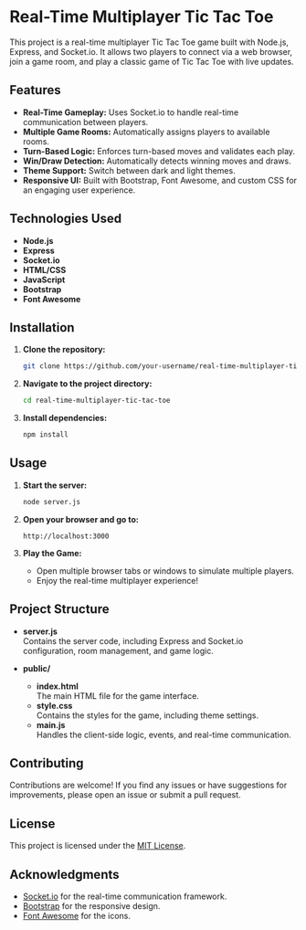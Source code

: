 # Real-Time Multiplayer Tic Tac Toe

This project is a real-time multiplayer Tic Tac Toe game built with Node.js, Express, and Socket.io. It allows two players to connect via a web browser, join a game room, and play a classic game of Tic Tac Toe with live updates.

## Features

- **Real-Time Gameplay:** Uses Socket.io to handle real-time communication between players.
- **Multiple Game Rooms:** Automatically assigns players to available rooms.
- **Turn-Based Logic:** Enforces turn-based moves and validates each play.
- **Win/Draw Detection:** Automatically detects winning moves and draws.
- **Theme Support:** Switch between dark and light themes.
- **Responsive UI:** Built with Bootstrap, Font Awesome, and custom CSS for an engaging user experience.

## Technologies Used

- **Node.js**
- **Express**
- **Socket.io**
- **HTML/CSS**
- **JavaScript**
- **Bootstrap**
- **Font Awesome**

## Installation

1. **Clone the repository:**

   ```bash
   git clone https://github.com/your-username/real-time-multiplayer-tic-tac-toe.git
   ```

2. **Navigate to the project directory:**

   ```bash
   cd real-time-multiplayer-tic-tac-toe
   ```

3. **Install dependencies:**

   ```bash
   npm install
   ```

## Usage

1. **Start the server:**

   ```bash
   node server.js
   ```

2. **Open your browser and go to:**

   ```
   http://localhost:3000
   ```

3. **Play the Game:**

   - Open multiple browser tabs or windows to simulate multiple players.
   - Enjoy the real-time multiplayer experience!

## Project Structure

- **server.js**  
  Contains the server code, including Express and Socket.io configuration, room management, and game logic.

- **public/**
  - **index.html**  
    The main HTML file for the game interface.
  - **style.css**  
    Contains the styles for the game, including theme settings.
  - **main.js**  
    Handles the client-side logic, events, and real-time communication.

## Contributing

Contributions are welcome! If you find any issues or have suggestions for improvements, please open an issue or submit a pull request.

## License

This project is licensed under the [MIT License](LICENSE).

## Acknowledgments

- [Socket.io](https://socket.io/) for the real-time communication framework.
- [Bootstrap](https://getbootstrap.com/) for the responsive design.
- [Font Awesome](https://fontawesome.com/) for the icons.
